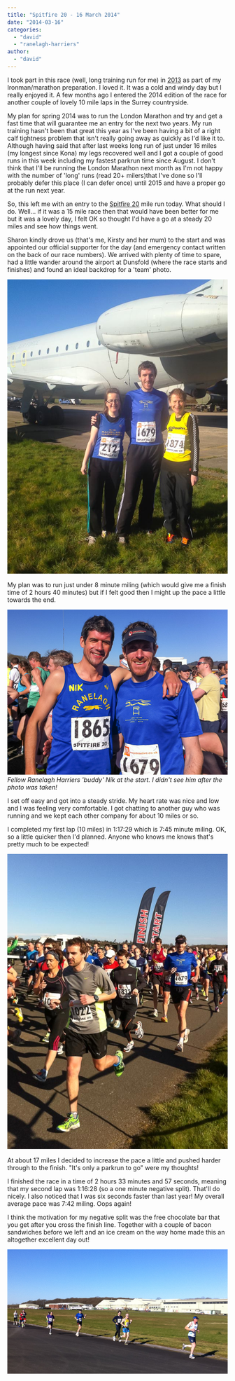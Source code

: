 ```yaml
---
title: "Spitfire 20 - 16 March 2014"
date: "2014-03-16"
categories: 
  - "david"
  - "ranelagh-harriers"
author: 
  - "david"
---
```


I took part in this race (well, long training run for me) in [2013](/2013/03/spitfire-20-3-march-2013/ "Spitfire 20 - 3 March 2013") as part of my Ironman/marathon preparation. I loved it. It was a cold and windy day but I really enjoyed it. A few months ago I entered the 2014 edition of the race for another couple of lovely 10 mile laps in the Surrey countryside.

My plan for spring 2014 was to run the London Marathon and try and get a fast time that will guarantee me an entry for the next two years. My run training hasn't been that great this year as I've been having a bit of a right calf tightness problem that isn't really going away as quickly as I'd like it to. Although having said that after last weeks long run of just under 16 miles (my longest since Kona) my legs recovered well and I got a couple of good runs in this week including my fastest parkrun time since August. I don't think that I'll be running the London Marathon next month as I'm not happy with the number of 'long' runs (read 20+ milers)that I've done so I'll probably defer this place (I can defer once) until 2015 and have a proper go at the run next year.

So, this left me with an entry to the [Spitfire 20](http://eventstolive.co.uk/events/information/spring-spitfire-20) mile run today. What should I do. Well... if it was a 15 mile race then that would have been better for me but it was a lovely day, I felt OK so thought I'd have a go at a steady 20 miles and see how things went.

Sharon kindly drove us (that's me, Kirsty and her mum) to the start and was appointed our official supporter for the day (and emergency contact written on the back of our race numbers). We arrived with plenty of time to spare, had a little wander around the airport at Dunsfold (where the race starts and finishes) and found an ideal backdrop for a 'team' photo.

![20140316-4247](/images/2014/20140316-4247.jpg)

My plan was to run just under 8 minute miling (which would give me a finish time of 2 hours 40 minutes) but if I felt good then I might up the pace a little towards the end.

![Fellow Ranelagh Harriers 'buddy' Nik at the start.  I didn't see him after the photo was taken!](/images/2014/20140316-0937.jpg) 
*Fellow Ranelagh Harriers 'buddy' Nik at the start. I didn't see him after the photo was taken!*

I set off easy and got into a steady stride. My heart rate was nice and low and I was feeling very comfortable. I got chatting to another guy who was running and we kept each other company for about 10 miles or so.

I completed my first lap (10 miles) in 1:17:29 which is 7:45 minute miling. OK, so a little quicker then I'd planned. Anyone who knows me knows that's pretty much to be expected!

![20140316-0939](/images/2014/20140316-0939.jpg)

At about 17 miles I decided to increase the pace a little and pushed harder through to the finish. "It's only a parkrun to go" were my thoughts!

I finished the race in a time of 2 hours 33 minutes and 57 seconds, meaning that my second lap was 1:16:28 (so a one minute negative split). That'll do nicely. I also noticed that I was six seconds faster than last year! My overall average pace was 7:42 miling. Oops again!

I think the motivation for my negative split was the free chocolate bar that you get after you cross the finish line. Together with a couple of bacon sandwiches before we left and an ice cream on the way home made this an altogether excellent day out!

![20140316-0945](/images/2014/20140316-0945.jpg)
